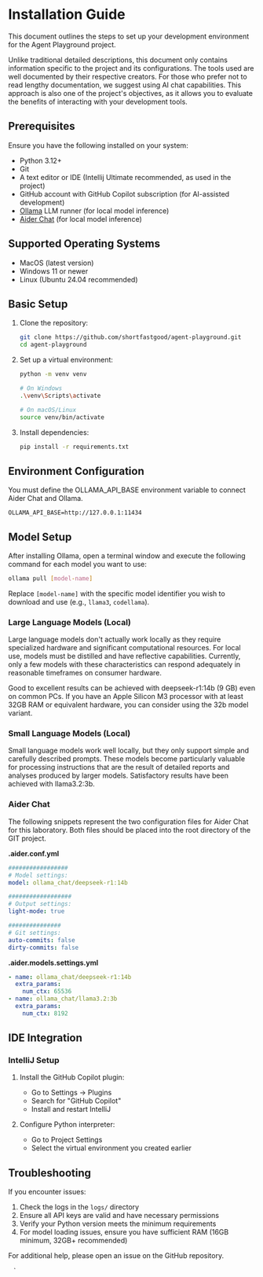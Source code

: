 # Installation Guide

This document outlines the steps to set up your development environment for the Agent Playground project. 

Unlike traditional detailed descriptions, this document only contains information specific to the project and its configurations. The tools used are well documented by their respective creators. For those who prefer not to read lengthy documentation, we suggest using AI chat capabilities. This approach is also one of the project's objectives, as it allows you to evaluate the benefits of interacting with your development tools.

## Prerequisites

Ensure you have the following installed on your system:

- Python 3.12+
- Git
- A text editor or IDE (Intellij Ultimate recommended, as used in the project)
- GitHub account with GitHub Copilot subscription (for AI-assisted development)
- [Ollama](https://ollama.com) LLM runner (for local model inference)
- [Aider Chat](https://aider.chat) (for local model inference)

## Supported Operating Systems

- MacOS (latest version)
- Windows 11 or newer
- Linux (Ubuntu 24.04 recommended)

## Basic Setup

1. Clone the repository:
   ```bash
   git clone https://github.com/shortfastgood/agent-playground.git
   cd agent-playground
   ```

2. Set up a virtual environment:
   ```bash
   python -m venv venv
   
   # On Windows
   .\venv\Scripts\activate
   
   # On macOS/Linux
   source venv/bin/activate
   ```

3. Install dependencies:
   ```bash
   pip install -r requirements.txt
   ```

## Environment Configuration

You must define the OLLAMA_API_BASE environment variable to connect Aider Chat and Ollama.

    OLLAMA_API_BASE=http://127.0.0.1:11434

## Model Setup

After installing Ollama, open a terminal window and execute the following command for each model you want to use:

```bash
ollama pull [model-name]
```

Replace `[model-name]` with the specific model identifier you wish to download and use (e.g., `llama3`, `codellama`).

### Large Language Models (Local)

Large language models don't actually work locally as they require specialized hardware and significant computational resources. For local use, models must be distilled and have reflective capabilities. Currently, only a few models with these characteristics can respond adequately in reasonable timeframes on consumer hardware.

Good to excellent results can be achieved with deepseek-r1:14b (9 GB) even on common PCs. If you have an Apple Silicon M3 processor with at least 32GB RAM or equivalent hardware, you can consider using the 32b model variant.

### Small Language Models (Local)

Small language models work well locally, but they only support simple and carefully described prompts. These models become particularly valuable for processing instructions that are the result of detailed reports and analyses produced by larger models. Satisfactory results have been achieved with llama3.2:3b.

### Aider Chat

The following snippets represent the two configuration files for Aider Chat for this laboratory. Both files should be placed into the root directory of the GIT project.

**.aider.conf.yml**

```yaml
#################
# Model settings:
model: ollama_chat/deepseek-r1:14b

##################
# Output settings:
light-mode: true

###############
# Git settings:
auto-commits: false
dirty-commits: false
```

**.aider.models.settings.yml**

```yaml
- name: ollama_chat/deepseek-r1:14b
  extra_params:
    num_ctx: 65536
- name: ollama_chat/llama3.2:3b
  extra_params:
    num_ctx: 8192
```

## IDE Integration

### IntelliJ Setup

1. Install the GitHub Copilot plugin:
   - Go to Settings → Plugins
   - Search for "GitHub Copilot"
   - Install and restart IntelliJ

2. Configure Python interpreter:
   - Go to Project Settings
   - Select the virtual environment you created earlier

## Troubleshooting

If you encounter issues:

1. Check the logs in the `logs/` directory
2. Ensure all API keys are valid and have necessary permissions
3. Verify your Python version meets the minimum requirements
4. For model loading issues, ensure you have sufficient RAM (16GB minimum, 32GB+ recommended)

For additional help, please open an issue on the GitHub repository.

`
`
`